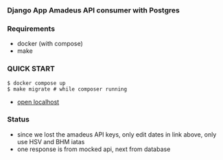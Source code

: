 ### Django App Amadeus API consumer with Postgres

### Requirements
- docker (with compose)
- make

### QUICK START
```console
$ docker compose up
$ make migrate # while composer running
```
- [open localhost](http://localhost:12345/flights/?departure_iata=HSV&destination_iata=BHM&outgoing_date=2023-10-10&return_date=2023-11-10&round_trip=1&passenger_count=1&currency=EUR)

### Status
- since we lost the amadeus API keys, only edit dates in link above, only use HSV and BHM iatas
- one response is from mocked api, next from database
